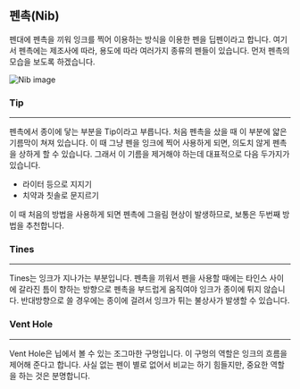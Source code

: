 ## 펜촉(Nib)

펜대에 펜촉을 끼워 잉크를 찍어 이용하는 방식을 이용한 펜을 딥펜이라고 합니다. 여기서 펜촉에는 제조사에 따라, 용도에 따라 여러가지 종류의 펜들이 있습니다. 먼저 펜촉의 모습을 보도록 하겠습니다.

![Nib image](https://www.nibs.com/sites/default/files/body.jpg)

### Tip
---

펜촉에서 종이에 닿는 부분을 Tip이라고 부릅니다. 처음 펜촉을 샀을 때 이 부분에 얇은 기름막이 쳐져 있습니다. 이 때 그냥 펜을 잉크에 찍어 사용하게 되면, 의도치 않게 펜촉을 상하게 할 수 있습니다. 그래서 이 기름을 제거해야 하는데 대표적으로 다음 두가지가 있습니다.

* 라이터 등으로 지지기
* 치약과 칫솔로 문지르기

이 때 처음의 방법을 사용하게 되면 펜촉에 그을림 현상이 발생하므로, 보통은 두번째 방법을 추천합니다.

### Tines
---

Tines는 잉크가 지나가는 부분입니다. 펜촉을 끼워서 펜을 사용할 때에는 타인스 사이에 갈라진 틈이 향하는 방향으로 펜촉을 부드럽게 움직여야 잉크가 종이에 튀지 않습니다. 반대방향으로 쓸 경우에는 종이에 걸려서 잉크가 튀는 불상사가 발생할 수 있습니다. 

### Vent Hole
---

Vent Hole은 닙에서 볼 수 있는 조그마한 구멍입니다. 이 구멍의 역할은 잉크의 흐름을 제어해 준다고 합니다. 사실 없는 펜이 별로 없어서 비교는 하기 힘들지만, 중요한 역할을 하는 것은 분명합니다.